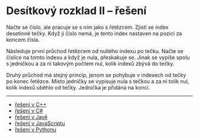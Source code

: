 # Desítkový rozklad II – řešení

Načte se číslo, ale pracuje se s ním jako s řetězcem. Zjistí se index desetinné tečky. Když ji číslo nemá, je tento
index nastaven na pozici za koncem čísla.

Následuje první průchod řetězcem od nultého indexu po tečku. Načte se číslice na tomto indexu a když je nula, přeskakuje
se. Jinak se vypíše spolu s jedničkou a za ní takovým počtem nul, kolik indexů zbývá do tečky.

Druhý průchod má stejný princip, jenom se pohybuje v indexech od tečky po konec řetězce. Místo jedničky se vypisuje nula
s tečkou a za ní tolik nul, kolik indexů uběhlo od tečky. Jednička je přidána na konci.

---

- [řešení v C++](main.cpp)
- [řešení v C#](main.cs)
- [řešení v Javě](main.java)
- [řešení v JavaScriptu](main.js)
- [řešení v Pythonu](main.py)
